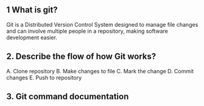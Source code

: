 ## 1 What is git?
Git is a Distributed Version Control System designed to manage file changes and can involve multiple people in a repository, making software development easier.

## 2. Describe the flow of how Git works?
A. Clone repository
B. Make changes to file
C. Mark the change
D. Commit changes
E. Push to repository

## 3. Git command documentation
